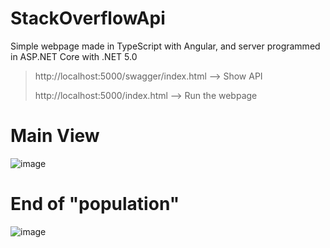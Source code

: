 # StackOverflowApi
Simple webpage made in TypeScript with Angular, and server programmed in ASP.NET Core with .NET 5.0  

> http://localhost:5000/swagger/index.html --> Show API
> 
> http://localhost:5000/index.html --> Run the webpage

# Main View

![image](https://user-images.githubusercontent.com/36520665/128522537-e3e017c1-12f6-4de5-91e8-1eb5fbe5f3d7.png)


# End of "population"

![image](https://user-images.githubusercontent.com/36520665/128521166-af0e0d6b-2a02-41d6-95e2-cd80b441ccf0.png)
